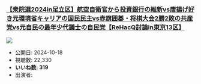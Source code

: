 ### [【衆院選2024in足立区】航空自衛官から投資銀行の維新vs唐揚げ好き元環境省キャリアの国民民主vs赤旗囲碁・将棋大会2勝2敗の共産党vs元自民の最年少代議士の自民党【ReHacQ討論in東京13区】](https://www.youtube.com/watch?v=bl9qnaRiX40)
[![](https://img.youtube.com/vi/bl9qnaRiX40/sddefault.jpg)](https://www.youtube.com/watch?v=bl9qnaRiX40)
-   公開日: 2024-10-18
-   視聴数: 22,330
-   **いいね数: 319**
-   出演者: 

